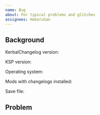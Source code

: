 ```yaml
---
name: Bug
about: For typical problems and glitches
assignees: HebaruSan
---
```


## Background

KerbalChangelog version:


KSP version:


Operating system:


Mods with changelogs installed:


Save file:
<!-- Create a ZIP, then click "attach files" in the bottom of the editing box -->


## Problem
